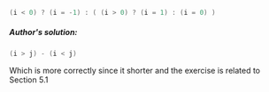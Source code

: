 ```c
(i < 0) ? (i = -1) : ( (i > 0) ? (i = 1) : (i = 0) )
```

##### Author's solution:
```c
(i > j) - (i < j)
```
Which is more correctly since it shorter and the exercise is related to Section 5.1

